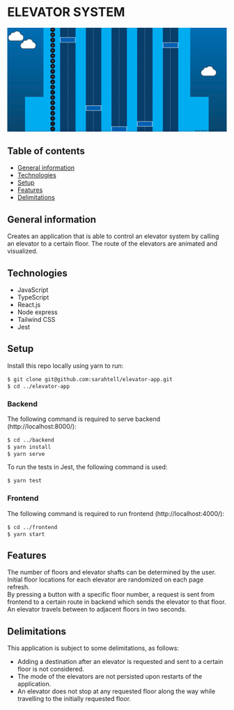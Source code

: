 # ELEVATOR SYSTEM

![elevator system](./elevator-app.png)

## Table of contents
* [General information](#general-info)
* [Technologies](#technologies)
* [Setup](#setup)
* [Features](#features)
* [Delimitations](#delimitations)

## General information
Creates an application that is able to control an elevator system by calling an elevator to a certain floor. 
The route of the elevators are animated and visualized.

## Technologies

* JavaScript
* TypeScript
* React.js
* Node express
* Tailwind CSS
* Jest

## Setup
Install this repo locally using yarn to run:
```
$ git clone git@github.com:sarahtell/elevator-app.git
$ cd ../elevator-app
```

### Backend
The following command is required to serve backend (http://localhost:8000/):
```
$ cd ../backend
$ yarn install
$ yarn serve
```

To run the tests in Jest, the following command is used: 
```
$ yarn test
```

### Frontend
The following command is required to run frontend (http://localhost:4000/):
```
$ cd ../frontend
$ yarn start
```

## Features
The number of floors and elevator shafts can be determined by the user. 
Initial floor locations for each elevator are randomized on each page refresh.  
By pressing a button with a specific floor number, a request is sent from frontend to a certain route in backend which sends the elevator to that floor.
An elevator travels between to adjacent floors in two seconds. 

## Delimitations
This application is subject to some delimitations, as follows: 

* Adding a destination after an elevator is requested and sent to a certain floor is not considered. 
* The mode of the elevators are not persisted upon restarts of the application. 
* An elevator does not stop at any requested floor along the way while travelling to the initially requested floor. 
